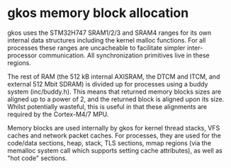 # gkos memory block allocation #

gkos uses the STM32H747 SRAM1/2/3 and SRAM4 ranges for its own internal data structures including the kernel malloc functions.   For all processes these ranges are uncacheable to facilitate simpler inter-processor communication.  All synchronization primitives live in these regions.

The rest of RAM (the 512 kB internal AXISRAM, the DTCM and ITCM, and external 512 Mbit SDRAM) is divided up for processes using a buddy system (inc/buddy.h).  This means that returned memory blocks sizes are aligned up to a power of 2, and the returned block is aligned upon its size.  Whilst potentially wasteful, this is useful in that these alignments are required by the Cortex-M4/7 MPU.

Memory blocks are used internally by gkos for kernel thread stacks, VFS caches and network packet caches.  For processes, they are used for the code/data sections, heap, stack, TLS sections, mmap regions (via the memalloc system call which supports setting cache attributes), as well as "hot code" sections.
